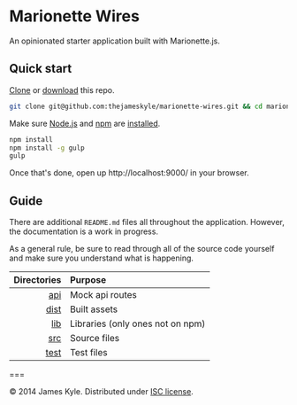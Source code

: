 Marionette Wires
================

An opinionated starter application built with Marionette.js.

## Quick start

[Clone](http://git-scm.com/docs/git-clone) or [download](https://github.com/thejameskyle/marionette-wires/archive/master.zip) this repo.

```sh
git clone git@github.com:thejameskyle/marionette-wires.git && cd marionette-wires
```

Make sure [Node.js](http://nodejs.org/) and [npm](https://www.npmjs.org/) are
[installed](http://nodejs.org/download/).

```sh
npm install
npm install -g gulp
gulp
```

Once that's done, open up http://localhost:9000/ in your browser.

## Guide

There are additional `README.md` files all throughout the application. However, the documentation is a work in progress.

As a general rule, be sure to read through all of the source code yourself and make sure you understand what is happening.

| Directories | Purpose |
| ---:|:--- |
| [api](./api) | Mock api routes |
| [dist](./dist) | Built assets |
| [lib](./lib) | Libraries (only ones not on npm) |
| [src](./src) | Source files |
| [test](./test) | Test files |

===

&copy; 2014 James Kyle. Distributed under [ISC license](LICENSE.md).
